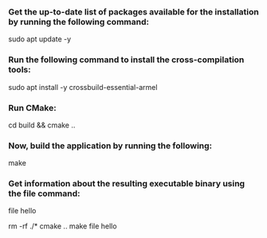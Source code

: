 ### Get the up-to-date list of packages available for the installation by running the following command:
sudo apt update -y

### Run the following command to install the cross-compilation tools:
sudo apt install -y crossbuild-essential-armel



### Run CMake:
cd build && cmake ..

### Now, build the application by running the following:
make

### Get information about the resulting executable binary using the file command:
file hello


rm -rf ./*
cmake ..
make
file hello